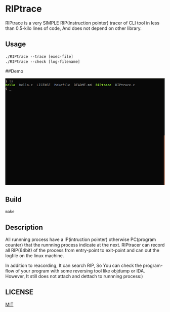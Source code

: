 # RIPtrace

RIPtrace is a very SIMPLE RIP(Instruction pointer) tracer of CLI tool in less than 0.5-kilo lines of code, And does not depend on other library.

## Usage

```
./RIPtrace --trace [exec-file]
./RIPtrace --check [log-filename]
```
  

 
##Demo

![](https://github.com/cakeoomoo/RIPtrace/blob/master/demo.gif)



## Build

```
make  
```

## Description

All runnning process have a IP(intruction pointer) otherwise PC(program counter) that the runnning process indicate at the next.
RIPtracer can record all RIP(64bit) of the process from entry-point to exit-point and can out the logfile on the linux machine.
  
In addition to reacording, It can search RIP, So You can check the program-flow of your program with some reversing tool like objdump or IDA.
However, It still does not attach and dettach to runnning process:)
  

## LICENSE

[MIT](http://b4b4r07.mit-license.org)

